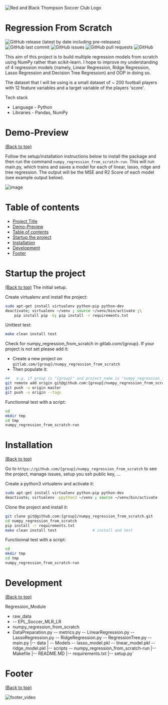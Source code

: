 <!-- Add banner here -->
![Red and Black Thompson Soccer Club Logo](https://user-images.githubusercontent.com/53292276/156609919-ca361c36-85d4-46f0-81c0-ace4919d139d.png)


# Regression From Scratch

<!-- Add buttons here -->
![GitHub release (latest by date including pre-releases)](https://img.shields.io/github/v/release/navendu-pottekkat/awesome-readme?include_prereleases)
![GitHub last commit](https://img.shields.io/github/last-commit/navendu-pottekkat/awesome-readme)
![GitHub issues](https://img.shields.io/github/issues-raw/navendu-pottekkat/awesome-readme)
![GitHub pull requests](https://img.shields.io/github/issues-pr/navendu-pottekkat/awesome-readme)
![GitHub](https://img.shields.io/github/license/navendu-pottekkat/awesome-readme)

This aim of this project is to build multiple regression models from scratch using NumPy rather than scikit-learn. I hope to improve my understanding of 4 regression models (namely, Linear Regression, Ridge Regression, Lasso Regression and Decision Tree Regression) and OOP in doing so.

The dataset that I will be using is a small dataset of ~ 200 football players with 12 feature variables and a target variable of the players 'score'.

Tech stack
* Language - Python
* Libraries - Pandas, NumPy

# Demo-Preview
[(Back to top)](#table-of-contents)

Follow the setup/installation instructions below to install the package and then run the command `numpy_regression_from_scratch-run`. This will run main.py, which trains and saves a model for each of linear, lasso, ridge and tree regression. The output will be the MSE and R2 Score of each model (see example output below). 

![image](https://user-images.githubusercontent.com/53292276/157235956-89a91ace-41ca-4797-bbc6-9bf307e1df5c.png)

# Table of contents

- [Project Title](#regression-from-scratch)
- [Demo-Preview](#demo-preview)
- [Table of contents](#table-of-contents)
- [Startup the project](#startup-the-project)
- [Installation](#installation)
- [Development](#development)
- [Footer](#footer)

# Startup the project
[(Back to top)](#table-of-contents)
The initial setup.

Create virtualenv and install the project:
```bash
sudo apt-get install virtualenv python-pip python-dev
deactivate; virtualenv ~/venv ; source ~/venv/bin/activate ;\
    pip install pip -U; pip install -r requirements.txt
```

Unittest test:
```bash
make clean install test
```

Check for numpy_regression_from_scratch in gitlab.com/{group}.
If your project is not set please add it:

- Create a new project on `gitlab.com/{group}/numpy_regression_from_scratch`
- Then populate it:

```bash
##   e.g. if group is "{group}" and project_name is "numpy_regression_from_scratch"
git remote add origin git@github.com:{group}/numpy_regression_from_scratch.git
git push -u origin master
git push -u origin --tags
```

Functionnal test with a script:

```bash
cd
mkdir tmp
cd tmp
numpy_regression_from_scratch-run
```

# Installation
[(Back to top)](#table-of-contents)

Go to `https://github.com/{group}/numpy_regression_from_scratch` to see the project, manage issues,
setup you ssh public key, ...

Create a python3 virtualenv and activate it:

```bash
sudo apt-get install virtualenv python-pip python-dev
deactivate; virtualenv -ppython3 ~/venv ; source ~/venv/bin/activate
```

Clone the project and install it:

```bash
git clone git@github.com:{group}/numpy_regression_from_scratch.git
cd numpy_regression_from_scratch
pip install -r requirements.txt
make clean install test                # install and test
```
Functionnal test with a script:

```bash
cd
mkdir tmp
cd tmp
numpy_regression_from_scratch-run
```

# Development
[(Back to top)](#table-of-contents)

Regression_Module
- raw_data
- -- EPL_Soccer_MLR_LR
- numpy_regression_from_scratch
-   DataPreparation.py
        -- metrics.py
        -- LinearRegression.py
        -- LassoRegression.py
        -- RidgeRegression.py
        -- RegressionTree.py
        -- main.py
    |-- data
        | -- Models
            -- lasso_model.pkl
            -- linear_model.pkl
            -- ridge_model.pkl
|-- scripts
    -- numpy_regression_from_scratch-run
|-- Makefile
|-- README.MD
|-- requirements.txt
|-- setup.py`

# Footer
[(Back to top)](#table-of-contents)

![footer_video](https://user-images.githubusercontent.com/53292276/156608882-fd58c52c-6aec-4710-9544-54529ba4eba0.gif)
